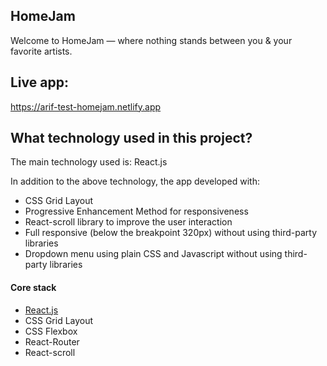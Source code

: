## HomeJam
Welcome to HomeJam — where nothing stands between you & your favorite artists.

## Live app:
https://arif-test-homejam.netlify.app

## What technology used in this project?

The main technology used is: React.js

In addition to the above technology, the app developed with:
- CSS Grid Layout
- Progressive Enhancement Method for responsiveness 
- React-scroll library to improve the user interaction
- Full responsive (below the breakpoint 320px) without using third-party libraries
- Dropdown menu using plain CSS and Javascript without using third-party libraries 

#### Core stack
- [React.js](https://github.com/facebook/react)
- CSS Grid Layout
- CSS Flexbox 
- React-Router
- React-scroll
